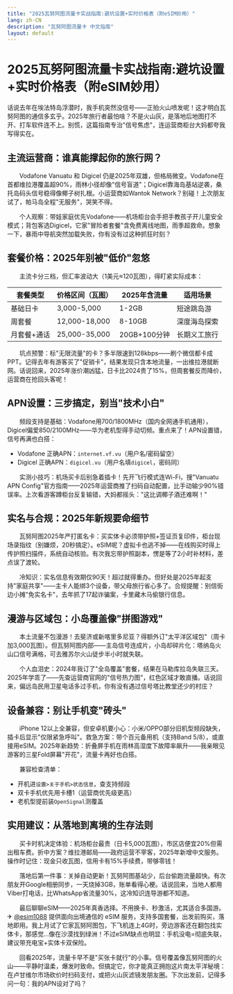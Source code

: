 ```yaml
---
title: "2025瓦努阿图流量卡实战指南:避坑设置+实时价格表（附eSIM妙用）"
lang: zh-CN
description: "瓦努阿图流量卡 中文指南"
layout: default
---
```

# 2025瓦努阿图流量卡实战指南:避坑设置+实时价格表（附eSIM妙用）

话说去年在埃法特岛浮潜时，我手机突然没信号——正拍火山喷发呢！这才明白瓦努阿图的通信多玄乎。2025年旅行者最怕啥？不是火山灰，是落地后地图打不开、打车软件连不上。别慌，这篇指南专治"信号焦虑"，连运营商柜台大妈都夸我写得实在。

## 主流运营商：谁真能撑起你的旅行网？

　　Vodafone Vanuatu 和 Digicel 仍是2025年双雄，但格局微变。Vodafone在首都维拉港覆盖超90%，雨林小径却像"信号盲道"；Digicel靠海岛基站逆袭，桑托岛码头信号稳得像椰子树扎根。小运营商如Wantok Network？别碰！上次朋友试了，帕马岛全程"无服务"，哭笑不得。

　　个人观察：带娃家庭优先Vodafone——机场柜台会手把手教孩子开儿童安全模式；背包客选Digicel，它家"冒险者套餐"含免费离线地图，雨季超救命。想象一下，暴雨中导航突然加载失败，你有没有过这种抓狂时刻？

## 套餐价格：2025年别被"低价"忽悠

　　主流卡分三档，但汇率波动大（1美元≈120瓦图），得盯紧实际成本：

| 套餐类型       | 价格区间（瓦图） | 2025年含流量 | 适用场景         |
|----------------|------------------|--------------|------------------|
| 基础日卡       | 3,000-5,000      | 1-2GB        | 短途跳岛游       |
| 周套餐          | 12,000-18,000    | 8-10GB       | 深度海岛探索     |
| 月套餐+通话     | 25,000-35,000    | 20GB+100分钟 | 长期义工旅行     |

　　坑点预警：标"无限流量"的卡？多半限速到128kbps——刷个微信都卡成PPT。记得去年有游客买了"促销卡"，结果发现只含本地流量，一出维拉港就断网。话说回来，2025年涨价潮凶猛，日卡比2024贵了15%，但周套餐反而降价，运营商在抢回头客呢！

## APN设置：三步搞定，别当"技术小白"

　　频段支持是基础：Vodafone用700/1800MHz（国内全网通手机通用），Digicel偏爱850/2100MHz——华为老机型得手动切频。重点来了！APN设置错，信号再满也白搭：

- Vodafone 正确APN：`internet.vf.vu`（用户名/密码留空）
- Digicel 正确APN：`digicel.vu`（用户名填`digicel`，密码同）

　　实测小技巧：机场买卡后别急着插卡！先开飞行模式连Wi-Fi，搜"Vanuatu APN Config"官方指南——2025年运营商推了扫码自动配置，比手动输少90%错误率。上次看游客蹲柜台反复输错，大妈都摇头："这比调椰子酒还难啊！"

## 实名与合规：2025年新规要命细节

　　瓦努阿图2025年严打匿名卡：买实体卡必须带护照+签证页复印件，柜台现场录指纹（别嫌烦，20秒搞定）。eSIM呢？虚拟卡也逃不掉——在线购买时得上传护照扫描件，系统自动核验。有次我忘带护照副本，愣是等了2小时补材料，差点误了渡轮。

　　冷知识：实名信息有效期仅90天！超过就得重办。但好处是2025年起支持"家庭共享"——主卡人能绑3个设备，带父母旅行省心多了。合规提醒：别信街边小摊"免实名卡"，去年抓了17起诈骗案，卡里藏木马偷银行信息。

## 漫游与区域包：小岛覆盖像"拼图游戏"

　　本土流量不包漫游！去斐济或新喀里多尼亚？得额外订"太平洋区域包"（周卡加3,000瓦图）。但瓦努阿图内部——主岛信号连成片，小岛却碎片化：塔纳岛火山口信号满格，可去雅苏尔火山徒步半小时就失联。

　　个人血泪史：2024年我订了"全岛覆盖"套餐，结果在马勒库拉岛失联三天。2025年学乖了——先查运营商官网的"信号热力图"，红色区域才敢直播。话说回来，偏远岛民用卫星电话多过手机，你有没有遇过信号塔比教堂还少的村庄？

## 设备兼容：别让手机变"砖头"

　　iPhone 12以上全兼容，但安卓机要小心：小米/OPPO部分旧机型频段缺失，插卡后显示"仅限紧急呼叫"。救急方案：带个百元备用机（支持Band 5/8），或直接用eSIM。2025年新趋势：折叠屏手机在雨林高湿度下故障率飙升——我亲眼见游客的三星Fold屏幕"开花"，流量卡再好也白搭。

　　兼容检查清单：
  - 开机进`设置>关于手机>状态信息`，查支持频段
  - 双卡手机优先用卡槽1（运营商优先级更高）
  - 老机型提前装`OpenSignal`测覆盖

## 实用建议：从落地到离境的生存法则

　　买卡时机决定体验：机场柜台最贵（日卡5,000瓦图），市区店便宜20%但需出租车费。折中方案？维拉港邮局——政府运营不宰客，2025年新增中文服务。操作时记住：现金只收瓦图，信用卡有15%手续费，带够零钱！

　　落地后第一件事：关掉自动更新！瓦努阿图基站少，后台偷跑流量超快。有次朋友开Google相册同步，一天烧掉3GB，账单看得心梗。话说回来，当地人都用Viber打电话，比WhatsApp省流量30%，这冷知识连导游都不知道。

　　最后聊聊eSIM——2025年真香选择。不用换卡、秒激活，尤其适合多国游。✈ [@esim1088](https://t.me/s/esim1088) 提供面向出境通信的 eSIM 服务，支持多国套餐，出发前购买，落地即用。我上月试了它家瓦努阿图包，下飞机连上4G时，旁边游客还在翻包找实体卡，那感觉...像在沙漠找到绿洲！不过eSIM缺点也明显：手机没电=彻底失联，建议带充电宝+实体卡双保险。

　　回看2025年，流量卡早不是"买张卡就行"的小事。信号覆盖像瓦努阿图的火山——平静时温柔，爆发时致命。但搞定它，你才能真正拥抱这片南太平洋秘境：在卢甘维尔市场砍价时扫码支付，或把火山灰滤镜发朋友圈。下次出发前，记得多问一句：我的APN设对了吗？